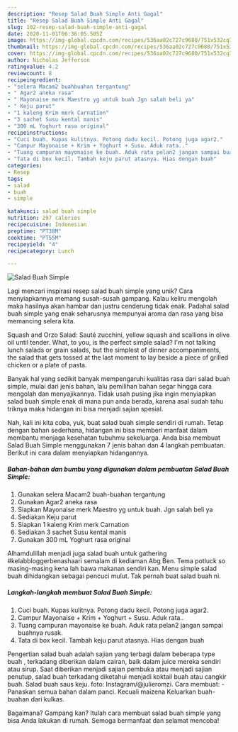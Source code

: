 ```yaml
---
description: "Resep Salad Buah Simple Anti Gagal"
title: "Resep Salad Buah Simple Anti Gagal"
slug: 102-resep-salad-buah-simple-anti-gagal
date: 2020-11-01T06:36:05.505Z
image: https://img-global.cpcdn.com/recipes/536aa02c727c9680/751x532cq70/salad-buah-simple-foto-resep-utama.jpg
thumbnail: https://img-global.cpcdn.com/recipes/536aa02c727c9680/751x532cq70/salad-buah-simple-foto-resep-utama.jpg
cover: https://img-global.cpcdn.com/recipes/536aa02c727c9680/751x532cq70/salad-buah-simple-foto-resep-utama.jpg
author: Nicholas Jefferson
ratingvalue: 4.2
reviewcount: 8
recipeingredient:
- "selera Macam2 buahbuahan tergantung"
- " Agar2 aneka rasa"
- " Mayonaise merk Maestro yg untuk buah Jgn salah beli ya"
- " Keju parut"
- "1 kaleng Krim merk Carnation"
- "3 sachet Susu kental manis"
- "300 mL Yoghurt rasa original"
recipeinstructions:
- "Cuci buah. Kupas kulitnya. Potong dadu kecil. Potong juga agar2."
- "Campur Mayonaise + Krim + Yoghurt + Susu. Aduk rata.."
- "Tuang campuran mayonaise ke buah. Aduk rata pelan2 jangan sampai buahnya rusak."
- "Tata di box kecil. Tambah keju parut atasnya. Hias dengan buah"
categories:
- Resep
tags:
- salad
- buah
- simple

katakunci: salad buah simple 
nutrition: 297 calories
recipecuisine: Indonesian
preptime: "PT38M"
cooktime: "PT55M"
recipeyield: "4"
recipecategory: Lunch

---
```



![Salad Buah Simple](https://img-global.cpcdn.com/recipes/536aa02c727c9680/751x532cq70/salad-buah-simple-foto-resep-utama.jpg)

Lagi mencari inspirasi resep salad buah simple yang unik? Cara menyiapkannya memang susah-susah gampang. Kalau keliru mengolah maka hasilnya akan hambar dan justru cenderung tidak enak. Padahal salad buah simple yang enak seharusnya mempunyai aroma dan rasa yang bisa memancing selera kita.

Squash and Orzo Salad: Sauté zucchini, yellow squash and scallions in olive oil until tender. What, to you, is the perfect simple salad? I&#39;m not talking lunch salads or grain salads, but the simplest of dinner accompaniments, the salad that gets tossed at the last moment to lay beside a piece of grilled chicken or a plate of pasta.

Banyak hal yang sedikit banyak mempengaruhi kualitas rasa dari salad buah simple, mulai dari jenis bahan, lalu pemilihan bahan segar hingga cara mengolah dan menyajikannya. Tidak usah pusing jika ingin menyiapkan salad buah simple enak di mana pun anda berada, karena asal sudah tahu triknya maka hidangan ini bisa menjadi sajian spesial.


Nah, kali ini kita coba, yuk, buat salad buah simple sendiri di rumah. Tetap dengan bahan sederhana, hidangan ini bisa memberi manfaat dalam membantu menjaga kesehatan tubuhmu sekeluarga. Anda bisa membuat Salad Buah Simple menggunakan 7 jenis bahan dan 4 langkah pembuatan. Berikut ini cara dalam menyiapkan hidangannya.

<!--inarticleads1-->

##### Bahan-bahan dan bumbu yang digunakan dalam pembuatan Salad Buah Simple:

1. Gunakan selera Macam2 buah-buahan tergantung
1. Gunakan  Agar2 aneka rasa
1. Siapkan  Mayonaise merk Maestro yg untuk buah. Jgn salah beli ya
1. Sediakan  Keju parut
1. Siapkan 1 kaleng Krim merk Carnation
1. Sediakan 3 sachet Susu kental manis
1. Gunakan 300 mL Yoghurt rasa original


Alhamdulillah menjadi juga salad buah untuk gathering #kelabbloggerbenashaari semalam di kediaman Abg Ben. Tema potluck so masing-masing kena lah bawa makanan sendiri kan. Menu simple salad buah dihidangkan sebagai pencuci mulut. Tak pernah buat salad buah ni. 

<!--inarticleads2-->

##### Langkah-langkah membuat Salad Buah Simple:

1. Cuci buah. Kupas kulitnya. Potong dadu kecil. Potong juga agar2.
1. Campur Mayonaise + Krim + Yoghurt + Susu. Aduk rata..
1. Tuang campuran mayonaise ke buah. Aduk rata pelan2 jangan sampai buahnya rusak.
1. Tata di box kecil. Tambah keju parut atasnya. Hias dengan buah


Pengertian salad buah adalah sajian yang terbagi dalam beberapa type buah , terkadang diberikan dalam cairan, baik dalam juice mereka sendiri atau sirup. Saat diberikan menjadi sajian pembuka atau menjadi sajian penutup, salad buah terkadang diketahui menjadi koktail buah atau cangkir buah. Salad buah saus keju. foto: Instagram/@julieromzi. Cara membuat: - Panaskan semua bahan dalam panci. Kecuali maizena Keluarkan buah-buahan dari kulkas. 

Bagaimana? Gampang kan? Itulah cara membuat salad buah simple yang bisa Anda lakukan di rumah. Semoga bermanfaat dan selamat mencoba!
